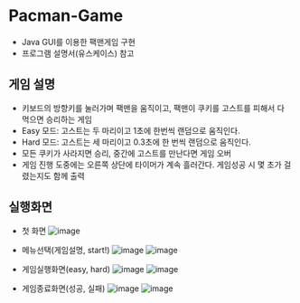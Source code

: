 # Pacman-Game
- Java GUI를 이용한 팩맨게임 구현
- 프로그램 설명서(유스케이스) 참고

## 게임 설명
- 키보드의 방향키를 눌러가며 팩맨을 움직이고, 팩맨이 쿠키를 고스트를 피해서 다 먹으면 승리하는 게임
- Easy 모드: 고스트는 두 마리이고 1초에 한번씩 랜덤으로 움직인다.
- Hard 모드: 고스트는 세 마리이고 0.3초에 한 번씩 랜덤으로 움직인다.
- 모든 쿠키가 사라지면 승리, 중간에 고스트를 만난다면 게임 오버
- 게임 진행 도중에는 오른쪽 상단에 타이머가 계속 흘러간다. 게임성공 시 몇 초가 걸렸는지도 함께 출력

## 실행화면
- 첫 화면
  ![image](https://user-images.githubusercontent.com/52206971/92685680-35f10d00-f373-11ea-96d7-2dab19047850.png)

- 메뉴선택(게임설명, start!)
  ![image](https://user-images.githubusercontent.com/52206971/92685711-4b663700-f373-11ea-9f31-e81b973c7717.png)
 ![image](https://user-images.githubusercontent.com/52206971/92685722-4dc89100-f373-11ea-830a-6916d91e65df.png)

- 게임실행화면(easy, hard)
  ![image](https://user-images.githubusercontent.com/52206971/92685758-5b7e1680-f373-11ea-938e-f1b3dabaa7b5.png)
 ![image](https://user-images.githubusercontent.com/52206971/92685767-5de07080-f373-11ea-8ab2-3f2918329e11.png)

- 게임종료화면(성공, 실패)
  ![image](https://user-images.githubusercontent.com/52206971/92685806-6fc21380-f373-11ea-8893-102e2741865c.png)
![image](https://user-images.githubusercontent.com/52206971/92685814-72246d80-f373-11ea-9e1c-50179b0ab369.png)
